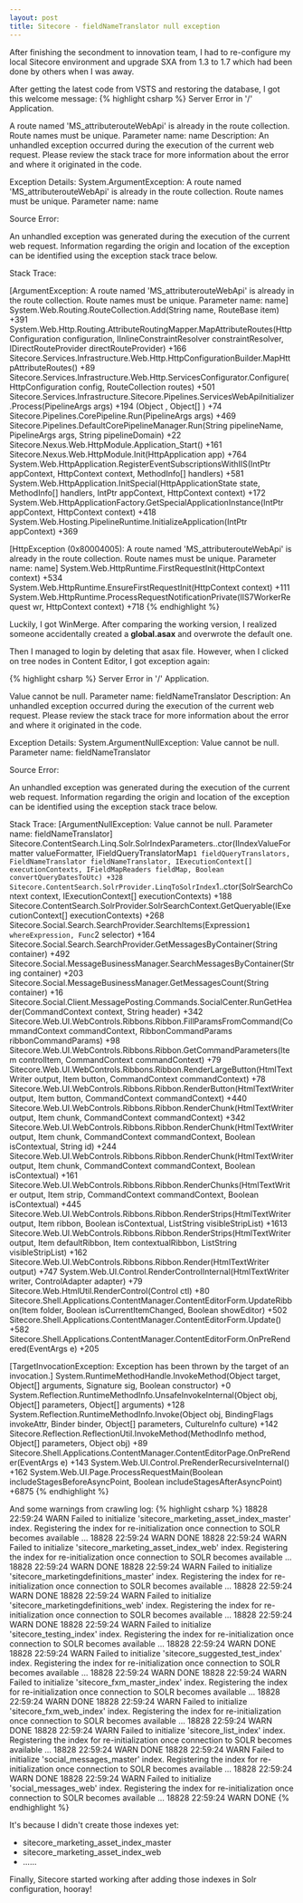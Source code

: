 ```yaml
---
layout: post
title: Sitecore - fieldNameTranslator null exception
---
```


After finishing the secondment to innovation team, I had to re-configure my local Sitecore environment and upgrade SXA from 1.3 to 1.7 which had been done by others when I was away.

After getting the latest code from VSTS and restoring the database, I got this welcome message:
{% highlight csharp %}
Server Error in '/' Application. 

A route named 'MS_attributerouteWebApi' is already in the route collection. Route names must be unique. Parameter name: name Description: An unhandled exception occurred during the execution of the current web request. Please review the stack trace for more information about the error and where it originated in the code.

Exception Details: System.ArgumentException: A route named 'MS_attributerouteWebApi' is already in the route collection. Route names must be unique. Parameter name: name

Source Error:

An unhandled exception was generated during the execution of the current web request. Information regarding the origin and location of the exception can be identified using the exception stack trace below.

Stack Trace:

[ArgumentException: A route named 'MS_attributerouteWebApi' is already in the route collection. Route names must be unique. Parameter name: name] System.Web.Routing.RouteCollection.Add(String name, RouteBase item) +391
System.Web.Http.Routing.AttributeRoutingMapper.MapAttributeRoutes(HttpConfiguration configuration, IInlineConstraintResolver constraintResolver, IDirectRouteProvider directRouteProvider) +166
Sitecore.Services.Infrastructure.Web.Http.HttpConfigurationBuilder.MapHttpAttributeRoutes() +89 Sitecore.Services.Infrastructure.Web.Http.ServicesConfigurator.Configure(HttpConfiguration config, RouteCollection routes) +501
Sitecore.Services.Infrastructure.Sitecore.Pipelines.ServicesWebApiInitializer.Process(PipelineArgs args) +194 (Object , Object[] ) +74
Sitecore.Pipelines.CorePipeline.Run(PipelineArgs args) +469
Sitecore.Pipelines.DefaultCorePipelineManager.Run(String pipelineName, PipelineArgs args, String pipelineDomain) +22
Sitecore.Nexus.Web.HttpModule.Application_Start() +161
Sitecore.Nexus.Web.HttpModule.Init(HttpApplication app) +764
System.Web.HttpApplication.RegisterEventSubscriptionsWithIIS(IntPtr appContext, HttpContext context, MethodInfo[] handlers) +581
System.Web.HttpApplication.InitSpecial(HttpApplicationState state, MethodInfo[] handlers, IntPtr appContext, HttpContext context) +172
System.Web.HttpApplicationFactory.GetSpecialApplicationInstance(IntPtr appContext, HttpContext context) +418
System.Web.Hosting.PipelineRuntime.InitializeApplication(IntPtr appContext) +369

[HttpException (0x80004005): A route named 'MS_attributerouteWebApi' is already in the route collection. Route names must be unique. Parameter name: name]
System.Web.HttpRuntime.FirstRequestInit(HttpContext context) +534
System.Web.HttpRuntime.EnsureFirstRequestInit(HttpContext context) +111 System.Web.HttpRuntime.ProcessRequestNotificationPrivate(IIS7WorkerRequest wr, HttpContext context) +718
{% endhighlight %}

Luckily, I got WinMerge. After comparing the working version, I realized someone accidentally created a <strong>global.asax</strong> and overwrote the default one.

Then I managed to login by deleting that asax file. However, when I clicked on tree nodes in Content Editor, I got exception again:

{% highlight csharp %}
Server Error in '/' Application.

Value cannot be null.
Parameter name: fieldNameTranslator
Description: An unhandled exception occurred during the execution of the current web request. Please review the stack trace for more information about the error and where it originated in the code. 

Exception Details: System.ArgumentNullException: Value cannot be null.
Parameter name: fieldNameTranslator

Source Error: 

An unhandled exception was generated during the execution of the current web request. Information regarding the origin and location of the exception can be identified using the exception stack trace below.

Stack Trace: 
[ArgumentNullException: Value cannot be null.
Parameter name: fieldNameTranslator]
   Sitecore.ContentSearch.Linq.Solr.SolrIndexParameters..ctor(IIndexValueFormatter valueFormatter, IFieldQueryTranslatorMap`1 fieldQueryTranslators, FieldNameTranslator fieldNameTranslator, IExecutionContext[] executionContexts, IFieldMapReaders fieldMap, Boolean convertQueryDatesToUtc) +328
   Sitecore.ContentSearch.SolrProvider.LinqToSolrIndex`1..ctor(SolrSearchContext context, IExecutionContext[] executionContexts) +188
   Sitecore.ContentSearch.SolrProvider.SolrSearchContext.GetQueryable(IExecutionContext[] executionContexts) +268
   Sitecore.Social.Search.SearchProvider.SearchItems(Expression`1 whereExpression, Func`2 selector) +164
   Sitecore.Social.Search.SearchProvider.GetMessagesByContainer(String container) +492
   Sitecore.Social.MessageBusinessManager.SearchMessagesByContainer(String container) +203
   Sitecore.Social.MessageBusinessManager.GetMessagesCount(String container) +16
   Sitecore.Social.Client.MessagePosting.Commands.SocialCenter.RunGetHeader(CommandContext context, String header) +342
   Sitecore.Web.UI.WebControls.Ribbons.Ribbon.FillParamsFromCommand(CommandContext commandContext, RibbonCommandParams ribbonCommandParams) +98
   Sitecore.Web.UI.WebControls.Ribbons.Ribbon.GetCommandParameters(Item controlItem, CommandContext commandContext) +79
   Sitecore.Web.UI.WebControls.Ribbons.Ribbon.RenderLargeButton(HtmlTextWriter output, Item button, CommandContext commandContext) +78
   Sitecore.Web.UI.WebControls.Ribbons.Ribbon.RenderButton(HtmlTextWriter output, Item button, CommandContext commandContext) +440
   Sitecore.Web.UI.WebControls.Ribbons.Ribbon.RenderChunk(HtmlTextWriter output, Item chunk, CommandContext commandContext) +342
   Sitecore.Web.UI.WebControls.Ribbons.Ribbon.RenderChunk(HtmlTextWriter output, Item chunk, CommandContext commandContext, Boolean isContextual, String id) +244
   Sitecore.Web.UI.WebControls.Ribbons.Ribbon.RenderChunk(HtmlTextWriter output, Item chunk, CommandContext commandContext, Boolean isContextual) +161
   Sitecore.Web.UI.WebControls.Ribbons.Ribbon.RenderChunks(HtmlTextWriter output, Item strip, CommandContext commandContext, Boolean isContextual) +445
   Sitecore.Web.UI.WebControls.Ribbons.Ribbon.RenderStrips(HtmlTextWriter output, Item ribbon, Boolean isContextual, ListString visibleStripList) +1613
   Sitecore.Web.UI.WebControls.Ribbons.Ribbon.RenderStrips(HtmlTextWriter output, Item defaultRibbon, Item contextualRibbon, ListString visibleStripList) +162
   Sitecore.Web.UI.WebControls.Ribbons.Ribbon.Render(HtmlTextWriter output) +747
   System.Web.UI.Control.RenderControlInternal(HtmlTextWriter writer, ControlAdapter adapter) +79
   Sitecore.Web.HtmlUtil.RenderControl(Control ctl) +80
   Sitecore.Shell.Applications.ContentManager.ContentEditorForm.UpdateRibbon(Item folder, Boolean isCurrentItemChanged, Boolean showEditor) +502
   Sitecore.Shell.Applications.ContentManager.ContentEditorForm.Update() +582
   Sitecore.Shell.Applications.ContentManager.ContentEditorForm.OnPreRendered(EventArgs e) +205

[TargetInvocationException: Exception has been thrown by the target of an invocation.]
   System.RuntimeMethodHandle.InvokeMethod(Object target, Object[] arguments, Signature sig, Boolean constructor) +0
   System.Reflection.RuntimeMethodInfo.UnsafeInvokeInternal(Object obj, Object[] parameters, Object[] arguments) +128
   System.Reflection.RuntimeMethodInfo.Invoke(Object obj, BindingFlags invokeAttr, Binder binder, Object[] parameters, CultureInfo culture) +142
   Sitecore.Reflection.ReflectionUtil.InvokeMethod(MethodInfo method, Object[] parameters, Object obj) +89
   Sitecore.Shell.Applications.ContentManager.ContentEditorPage.OnPreRender(EventArgs e) +143
   System.Web.UI.Control.PreRenderRecursiveInternal() +162
   System.Web.UI.Page.ProcessRequestMain(Boolean includeStagesBeforeAsyncPoint, Boolean includeStagesAfterAsyncPoint) +6875
{% endhighlight %}

And some warnings from crawling log:
{% highlight csharp %}
18828 22:59:24 WARN  Failed to initialize 'sitecore_marketing_asset_index_master' index. Registering the index for re-initialization once connection to SOLR becomes available ...
18828 22:59:24 WARN  DONE
18828 22:59:24 WARN  Failed to initialize 'sitecore_marketing_asset_index_web' index. Registering the index for re-initialization once connection to SOLR becomes available ...
18828 22:59:24 WARN  DONE
18828 22:59:24 WARN  Failed to initialize 'sitecore_marketingdefinitions_master' index. Registering the index for re-initialization once connection to SOLR becomes available ...
18828 22:59:24 WARN  DONE
18828 22:59:24 WARN  Failed to initialize 'sitecore_marketingdefinitions_web' index. Registering the index for re-initialization once connection to SOLR becomes available ...
18828 22:59:24 WARN  DONE
18828 22:59:24 WARN  Failed to initialize 'sitecore_testing_index' index. Registering the index for re-initialization once connection to SOLR becomes available ...
18828 22:59:24 WARN  DONE
18828 22:59:24 WARN  Failed to initialize 'sitecore_suggested_test_index' index. Registering the index for re-initialization once connection to SOLR becomes available ...
18828 22:59:24 WARN  DONE
18828 22:59:24 WARN  Failed to initialize 'sitecore_fxm_master_index' index. Registering the index for re-initialization once connection to SOLR becomes available ...
18828 22:59:24 WARN  DONE
18828 22:59:24 WARN  Failed to initialize 'sitecore_fxm_web_index' index. Registering the index for re-initialization once connection to SOLR becomes available ...
18828 22:59:24 WARN  DONE
18828 22:59:24 WARN  Failed to initialize 'sitecore_list_index' index. Registering the index for re-initialization once connection to SOLR becomes available ...
18828 22:59:24 WARN  DONE
18828 22:59:24 WARN  Failed to initialize 'social_messages_master' index. Registering the index for re-initialization once connection to SOLR becomes available ...
18828 22:59:24 WARN  DONE
18828 22:59:24 WARN  Failed to initialize 'social_messages_web' index. Registering the index for re-initialization once connection to SOLR becomes available ...
18828 22:59:24 WARN  DONE
{% endhighlight %}

It's because I didn't create those indexes yet:
* sitecore_marketing_asset_index_master
* sitecore_marketing_asset_index_web
* ......

Finally, Sitecore started working after adding those indexes in Solr configuration, hooray!